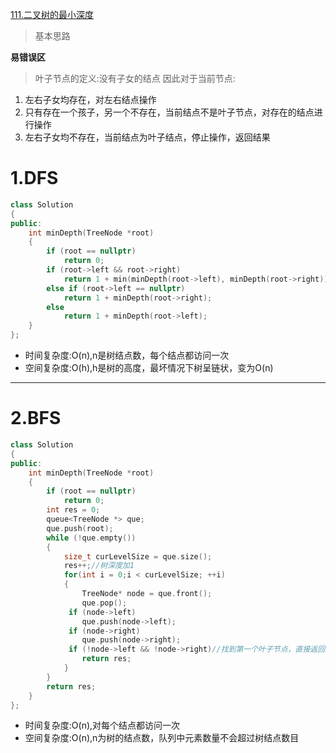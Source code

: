 [111.二叉树的最小深度](https://leetcode-cn.com/problems/minimum-depth-of-binary-tree/)

> 基本思路

**易错误区**
> 叶子节点的定义:没有子女的结点
因此对于当前节点:
1. 左右子女均存在，对左右结点操作
2. 只有存在一个孩子，另一个不存在，当前结点不是叶子节点，对存在的结点进行操作
3. 左右子女均不存在，当前结点为叶子结点，停止操作，返回结果


# 1.DFS

```cpp
class Solution
{
public:
    int minDepth(TreeNode *root)
    {
        if (root == nullptr)
            return 0;
        if (root->left && root->right)
            return 1 + min(minDepth(root->left), minDepth(root->right));
        else if (root->left == nullptr)
            return 1 + minDepth(root->right);
        else
            return 1 + minDepth(root->left);
    }
};
```

- 时间复杂度:O(n),n是树结点数，每个结点都访问一次
- 空间复杂度:O(h),h是树的高度，最坏情况下树呈链状，变为O(n)

***

# 2.BFS

```cpp
class Solution
{
public:
    int minDepth(TreeNode *root)
    {
        if (root == nullptr)
            return 0;
        int res = 0;
        queue<TreeNode *> que;
        que.push(root);
        while (!que.empty())
        {
            size_t curLevelSize = que.size();
            res++;//树深度加1
            for(int i = 0;i < curLevelSize; ++i)
            {
                TreeNode* node = que.front();
                que.pop();
             if (node->left)
                que.push(node->left);
             if (node->right)
                que.push(node->right);
             if (!node->left && !node->right)//找到第一个叶子节点，直接返回结果
                return res;
            }
        }
        return res;
    }
};

```

- 时间复杂度:O(n),对每个结点都访问一次
- 空间复杂度:O(n),n为树的结点数，队列中元素数量不会超过树结点数目
